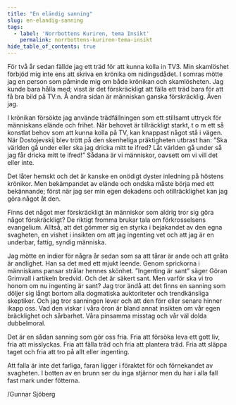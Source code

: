 ```yaml
---
title: "En eländig sanning"
slug: en-elandig-sanning
tags:
  - label: 'Norrbottens Kuriren, tema Insikt'
    permalink: norrbottens-kuriren-tema-insikt
hide_table_of_contents: true
---
```

För två år sedan fällde jag ett träd för att kunna kolla in TV3\. Min skamlöshet förbjöd mig inte ens att skriva en krönika om nidingsdådet. I somras mötte jag en person som påminde mig om både krönikan och skamlösheten. Jag kunde bara hålla med; visst är det förskräckligt att fälla ett träd bara för att få bra bild på TV:n. Å andra sidan är människan ganska förskräcklig. Även jag. 

<!--truncate-->

 I krönikan försökte jag använde trädfällningen som ett stillsamt uttryck för människans elände och frihet. När behovet är tillräckligt starkt, t o m ett så konstlat behov som att kunna kolla på TV, kan knappast något stå i vägen. När Dostojevskij blev trött på den skenheliga präktigheten utbrast han: ”Ska världen gå under eller ska jag dricka mitt te ifred? Låt världen gå under så jag får dricka mitt te ifred!” Sådana är vi människor, oavsett om vi vill det eller inte. 

Det låter hemskt och det är kanske en onödigt dyster inledning på höstens krönikor. Men bekämpandet av elände och ondska måste börja med ett bekännande; först när jag ser min egen dekadens och otillräcklighet kan jag göra något åt den. 

Finns det något mer förskräckligt än människor som aldrig tror sig göra något förskräckligt? De riktigt fromma brukar tala om förkrosselsens evangelium. Alltså, att det gömmer sig en styrka i bejakandet av den egna svagheten, en vishet i insikten om att jag ingenting vet och att jag är en underbar, fattig, syndig människa. 

Jag mötte en indier för några år sedan som sa att tårar är ande och att gråta är andlighet. Han sa det med ett mjukt leende. Genom sprickorna i människans pansar strålar hennes skönhet. ”Ingenting är sant” säger Göran Grimvall i artikeln bredvid. Och det är säkert sant. Men varför ska vi tro honom om nu ingenting är sant? Jag tror ändå att det finns en sanning som döljer sig långt bortom alla dogmatiska auktoriteter och trendkänsliga skeptiker. Och jag tror sanningen lever och att den förr eller senare hinner ikapp oss. Vad den viskar i våra öron är bland annat insikten om vår egen bräcklighet och sårbarhet. Våra pinsamma misstag och vår väl dolda dubbelmoral. 

Det är en sådan sanning som gör oss fria. Fria att försöka leva ett gott liv, fria att misslyckas. Fria att fälla träd och fria att plantera träd. Fria att släppa taget och fria att tro på allt eller ingenting. 

Att falla är inte det farliga, faran ligger i föraktet för och förnekandet av svagheten. I botten av en brunn ser du inga stjärnor men du har i alla fall fast mark under fötterna.

/Gunnar Sjöberg
